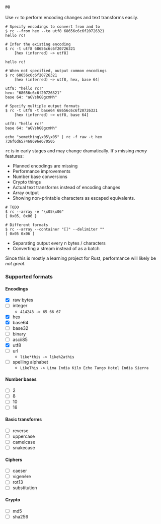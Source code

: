 ### rc

Use `rc` to perform encoding changes and text transforms easily.

```
# Specify encodings to convert from and to
$ rc --from hex --to utf8 68656c6c6f20726321
hello rc!

# Infer the existing encoding
$ rc -t utf8 68656c6c6f20726321
	[hex (inferred) ~> utf8]

hello rc!

# When not specified, output common encodings
$ rc 68656c6c6f20726321
	[hex (inferred) ~> utf8, hex, base 64]

utf8: "hello rc!"
hex: "68656c6c6f20726321"
base 64: "aGVsbG8gcmMh"

# Specify multiple output formats
$ rc -t utf8 -t base64 68656c6c6f20726321
	[hex (inferred) ~> utf8, base 64]

utf8: "hello rc!"
base 64: "aGVsbG8gcmMh"

echo "something\x05\x05" | rc -f raw -t hex
736f6d657468696e670505
```

`rc` is in early stages and may change dramatically. It's missing _many_ features:

- Planned encodings are missing
- Performance improvements
- Number base conversions
- Crypto things
- Actual text transforms instead of encoding changes
- Array output
- Showing non-printable characters as escaped equivalents.

```
# TODO
$ rc --array -e "\x05\x06"
{ 0x05, 0x06 }

# Different formats
$ rc --array --container "[]" --delimiter ""
[ 0x05 0x06 ]
```

- Separating output every n bytes / characters
- Converting a stream instead of as a batch

Since this is mostly a learning project for Rust, performance will likely be _not great_.

### Supported formats

#### Encodings

- [x] raw bytes
- [ ] integer
	- `414243 -> 65 66 67`
- [x] hex
- [x] base64
- [ ] base32
- [ ] binary
- [ ] ascii85
- [x] utf8
- [ ] url
	- `like*this -> like%2athis`
- [ ] spelling alphabet
	- `LikeThis -> Lima India Kilo Echo Tango Hotel India Sierra`

#### Number bases

- [ ] 2
- [ ] 8
- [ ] 10
- [ ] 16

#### Basic transforms

- [ ] reverse
- [ ] uppercase
- [ ] camelcase
- [ ] snakecase

#### Ciphers

- [ ] caeser
- [ ] vigenère
- [ ] rot13
- [ ] substitution

#### Crypto

- [ ] md5
- [ ] sha256